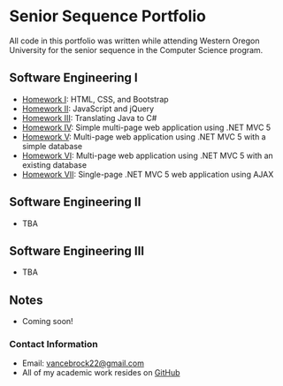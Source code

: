 # **Senior Sequence Portfolio**

All code in this portfolio was written while attending Western Oregon University for the senior sequence in the
Computer Science program.

## **Software Engineering I**
- [Homework I](https://brockv.github.io/CS460/HWK1/): HTML, CSS, and Bootstrap
- [Homework II](https://brockv.github.io/CS460/HWK2/): JavaScript and jQuery
- [Homework III](https://brockv.github.io/CS460/HWK3/): Translating Java to C#
- [Homework IV](https://brockv.github.io/CS460/HWK4/): Simple multi-page web application using .NET MVC 5
- [Homework V](https://brockv.github.io/CS460/HWK5/): Multi-page web application using .NET MVC 5 with a simple database
- [Homework VI](https://brockv.github.io/CS460/HWK6/): Multi-page web application using .NET MVC 5 with an existing database
- [Homework VII](https://brockv.github.io/CS460/HWK7/): Single-page .NET MVC 5 web application using AJAX

## **Software Engineering II**
- TBA

## **Software Engineering III**
- TBA

## **Notes**
- Coming soon!

### **Contact Information**
- Email: vancebrock22@gmail.com
- All of my academic work resides on [GitHub](https://github.com/brockv)


